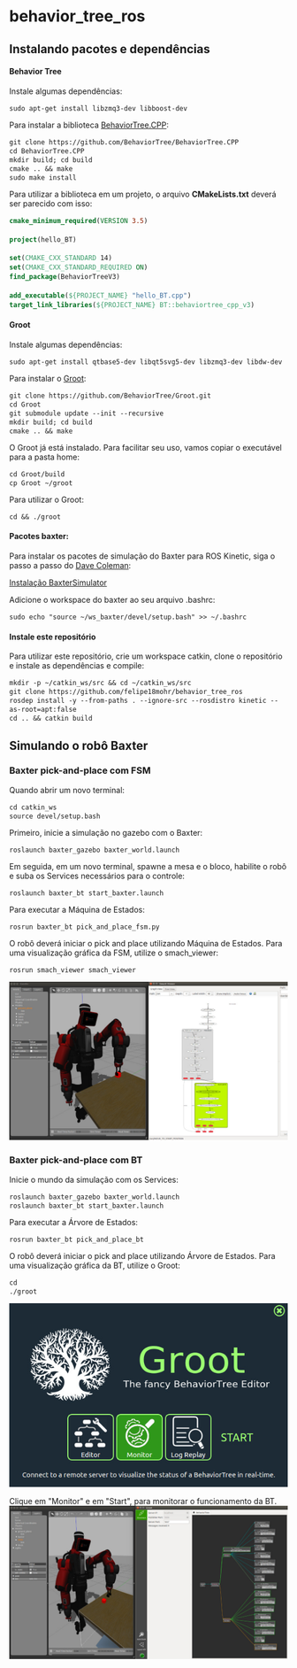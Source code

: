 # behavior_tree_ros

## Instalando pacotes e dependências
#### Behavior Tree
Instale algumas dependências:
``` 
sudo apt-get install libzmq3-dev libboost-dev
```
Para instalar a biblioteca [BehaviorTree.CPP](https://github.com/BehaviorTree/BehaviorTree.CPP):
```
git clone https://github.com/BehaviorTree/BehaviorTree.CPP
cd BehaviorTree.CPP
mkdir build; cd build
cmake .. && make
sudo make install
```

Para utilizar a biblioteca em um projeto, o arquivo **CMakeLists.txt** deverá ser parecido com isso:
```cmake
cmake_minimum_required(VERSION 3.5)

project(hello_BT)

set(CMAKE_CXX_STANDARD 14)
set(CMAKE_CXX_STANDARD_REQUIRED ON)
find_package(BehaviorTreeV3)

add_executable(${PROJECT_NAME} "hello_BT.cpp")
target_link_libraries(${PROJECT_NAME} BT::behaviortree_cpp_v3)
```

#### Groot
Instale algumas dependências:
```
sudo apt-get install qtbase5-dev libqt5svg5-dev libzmq3-dev libdw-dev
```
Para instalar o [Groot](https://github.com/BehaviorTree/Groot):

```
git clone https://github.com/BehaviorTree/Groot.git
cd Groot
git submodule update --init --recursive
mkdir build; cd build
cmake .. && make
```
O Groot já está instalado. Para facilitar seu uso, vamos copiar o executável para a pasta home:
```
cd Groot/build
cp Groot ~/groot
```
Para utilizar o Groot:
```
cd && ./groot
```

#### Pacotes baxter:
Para instalar os pacotes de simulação do Baxter para ROS Kinetic, siga o passo a passo do [Dave Coleman](https://github.com/davetcoleman):

[Instalação BaxterSimulator](https://hub.docker.com/r/davetcoleman/baxter_simulator)

Adicione o workspace do baxter ao seu arquivo .bashrc:
```
sudo echo "source ~/ws_baxter/devel/setup.bash" >> ~/.bashrc
```

#### Instale este repositório
Para utilizar este repositório, crie um workspace catkin, clone o repositório e instale as dependências e compile:
``` 
mkdir -p ~/catkin_ws/src && cd ~/catkin_ws/src
git clone https://github.com/felipe18mohr/behavior_tree_ros
rosdep install -y --from-paths . --ignore-src --rosdistro kinetic --as-root=apt:false
cd .. && catkin build

```

## Simulando o robô Baxter
### Baxter pick-and-place com FSM

Quando abrir um novo terminal:
```
cd catkin_ws
source devel/setup.bash
```
Primeiro, inicie a simulação no gazebo com o Baxter:
```
roslaunch baxter_gazebo baxter_world.launch
```
Em seguida, em um novo terminal, spawne a mesa e o bloco, habilite o robô e suba os Services necessários 
para o controle:
```
roslaunch baxter_bt start_baxter.launch
```
Para executar a Máquina de Estados:
```
rosrun baxter_bt pick_and_place_fsm.py
```
O robô deverá iniciar o pick and place utilizando Máquina de Estados. Para uma visualização gráfica da FSM, utilize o smach_viewer:
```
rosrun smach_viewer smach_viewer
```
![Baxter pick-and-place com FSM.](/img/baxter_fsm.jpeg "Baxter pick-and-place com FSM.")


### Baxter pick-and-place com BT
Inicie o mundo da simulação com os Services:
```
roslaunch baxter_gazebo baxter_world.launch
roslaunch baxter_bt start_baxter.launch
```
Para executar a Árvore de Estados:
```
rosrun baxter_bt pick_and_place_bt
```
O robô deverá iniciar o pick and place utilizando Árvore de Estados. Para uma visualização gráfica da BT, utilize o Groot:
```
cd
./groot
```
![Baxter pick-and-place com FSM.](/img/groot.jpeg "Baxter pick-and-place com FSM.")

Clique em "Monitor" e em "Start", para monitorar o funcionamento da BT.
![BT Tree.](/img/baxter_tree.jpeg "BT Tree.")
